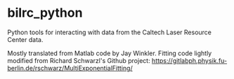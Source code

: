 # bilrc_python
Python tools for interacting with data from the Caltech Laser Resource Center data. 

Mostly translated from Matlab code by Jay Winkler. Fitting code lightly modified from Richard Schwarzl's Github project:
https://gitlabph.physik.fu-berlin.de/rschwarz/MultiExponentialFitting/
